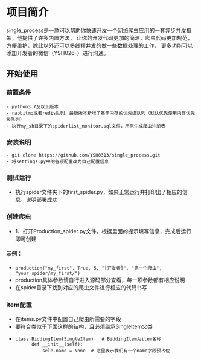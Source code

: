 # 项目简介
single_process是一款可以帮助你快速开发一个网络爬虫应用的一套异步并发框架，他提供了许多内置方法，
让你的开发代码更加的简洁，爬虫代码更加规范，方便维护，除此以外还可以多线程并发的做一些数据处理的工作，
更多功能可以添加开发者的微信（YSH026-）进行沟通。

## 开始使用

### 前置条件
    - python3.7及以上版本
    - rabbitmq或者redis队列，最新版本新增了基于内存的优先级队列（默认优先使用内存优先级队列）
    - 执行my_sh目录下的spiderlist_monitor.sql文件，用来生成爬虫注册表
### 安装说明
    - git clone https://github.com/YSH0313/single_process.git
    - 将settings.py中的各项配置改为自己配置信息

### 测试运行
- 执行spider文件夹下的first_spider.py，如果正常运行并打印出了相应的信息，说明部署成功

### 创建爬虫
- 1、打开Production_spider.py文件，根据里面的提示填写信息，完成后运行即可创建
#### 示例：
- `production("my_first", True, 5, "[开发者]", "第一个爬虫", "your_spider/my_first/")`
- production具体参数请自行进入源码部分查看，每一项参数都有相应说明
- 在spider目录下找到对应的爬虫文件进行相应的代码书写

### item配置
- 在items.py文件中配置自己爬虫所需要的字段
- 要符合类似于下面这样的结构，且必须继承SingleItem父类
- ```
  class BiddingItem(SingleItem):  # BiddingItem为item名称
        def __init__(self):
            sele.name = None  # 这里表示我们有一个name字段预占位
  ```